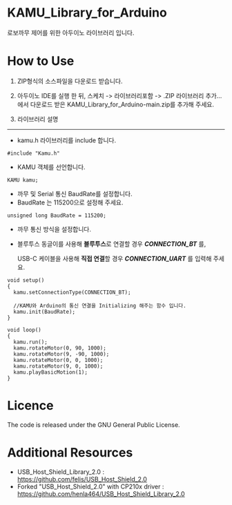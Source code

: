 # KAMU_Library_for_Arduino
로보까무 제어를 위한 아두이노 라이브러리 입니다.


# How to Use
1. ZIP형식의 소스파일을 다운로드 받습니다.
 
2. 아두이노 IDE를 실행 한 뒤,  스케치 -> 라이브러리포함 -> .ZIP 라이브러리 추가... 에서 다운로드 받은 KAMU_Library_for_Arduino-main.zip를 추가해 주세요.
   
3. 라이브러리 설명
  ---
  * kamu.h 라이브러리를 include 합니다.
   ```
   #include "Kamu.h"
   ```
  * KAMU 객체를 선언합니다.
   ```
   KAMU kamu;
   ```
  * 까무 및 Serial 통신 BaudRate를 설정합니다.
  * BaudRate 는 115200으로 설정해 주세요.
   ```
   unsigned long BaudRate = 115200;
   ```
  * 까무 통신 방식을 설정합니다.
  * 블루투스 동글이를 사용해 **블루투스**로 연결할 경우 ***CONNECTION_BT*** 를,
    
    USB-C 케이블을 사용해 **직접 연결**할 경우 ***CONNECTION_UART*** 를 입력해 주세요.
   ```
   void setup()
   {
     kamu.setConnectionType(CONNECTION_BT);

     //KAMU와 Arduino의 통신 연결을 Initializing 해주는 함수 입니다.
     kamu.init(BaudRate);
   }
   ```
   
   ```
   void loop()
   {
     kamu.run();
     kamu.rotateMotor(0, 90, 1000);
     kamu.rotateMotor(9, -90, 1000);
     kamu.rotateMotor(0, 0, 1000);
     kamu.rotateMotor(9, 0, 1000);
     kamu.playBasicMotion(1);
   }
   ```
   
# Licence
The code is released under the GNU General Public License.


# Additional Resources
* USB_Host_Shield_Library_2.0  : <https://github.com/felis/USB_Host_Shield_2.0>
* Forked "USB_Host_Shield_2.0" with CP210x driver : <https://github.com/henla464/USB_Host_Shield_Library_2.0>
